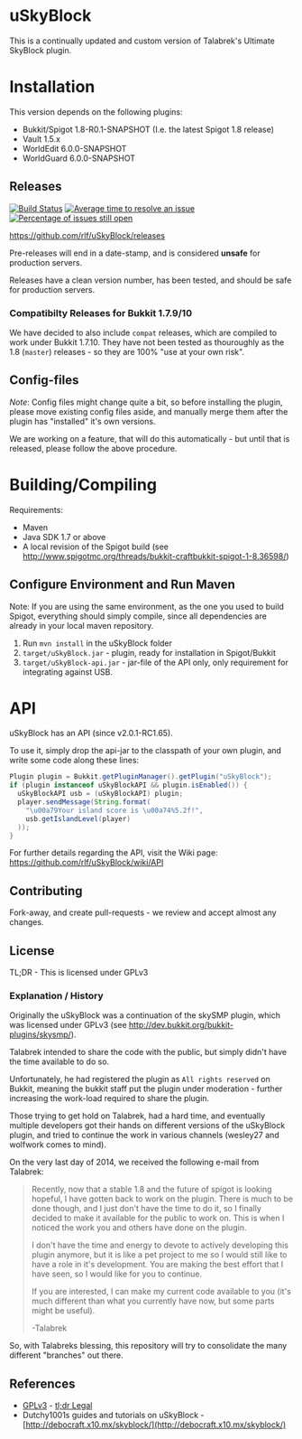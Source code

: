 # uSkyBlock

This is a continually updated and custom version of Talabrek's Ultimate SkyBlock plugin.

# Installation

This version depends on the following plugins:

* Bukkit/Spigot 1.8-R0.1-SNAPSHOT (I.e. the latest Spigot 1.8 release)
* Vault 1.5.x
* WorldEdit 6.0.0-SNAPSHOT
* WorldGuard 6.0.0-SNAPSHOT

## Releases 
[![Build Status](https://api.travis-ci.org/rlf/uSkyBlock.svg)](https://travis-ci.org/rlf/uSkyBlock) [![Average time to resolve an issue](http://isitmaintained.com/badge/resolution/rlf/uSkyBlock.svg)](http://isitmaintained.com/project/rlf/uSkyBlock "Average time to resolve an issue") [![Percentage of issues still open](http://isitmaintained.com/badge/open/rlf/uSkyBlock.svg)](http://isitmaintained.com/project/rlf/uSkyBlock "Percentage of issues still open")

https://github.com/rlf/uSkyBlock/releases

Pre-releases will end in a date-stamp, and is considered **unsafe** for production servers.

Releases have a clean version number, has been tested, and should be safe for production servers.

### Compatibilty Releases for Bukkit 1.7.9/10
We have decided to also include `compat` releases, which are compiled to work under Bukkit 1.7.10.
They have not been tested as thouroughly as the 1.8 (`master`) releases - so they are 100% "use at your own risk".

## Config-files

*Note*: Config files might change quite a bit, so before installing the plugin, please move existing config files aside, and manually merge them after the plugin has "installed" it's own versions.

We are working on a feature, that will do this automatically - but until that is released, please follow the above procedure.

# Building/Compiling

Requirements:

* Maven
* Java SDK 1.7 or above
* A local revision of the Spigot build (see http://www.spigotmc.org/threads/bukkit-craftbukkit-spigot-1-8.36598/)

## Configure Environment and Run Maven
Note: If you are using the same environment, as the one you used to build Spigot, everything should simply compile,
since all dependencies are already in your local maven repository.

1. Run `mvn install` in the uSkyBlock folder
2. `target/uSkyBlock.jar` - plugin, ready for installation in Spigot/Bukkit
3. `target/uSkyBlock-api.jar` - jar-file of the API only, only requirement for integrating against USB.


# API
uSkyBlock has an API (since v2.0.1-RC1.65).

To use it, simply drop the api-jar to the classpath of your own plugin, and write some code along these lines:
```java
Plugin plugin = Bukkit.getPluginManager().getPlugin("uSkyBlock");
if (plugin instanceof uSkyBlockAPI && plugin.isEnabled()) {
  uSkyBlockAPI usb = (uSkyBlockAPI) plugin;
  player.sendMessage(String.format(
    "\u00a79Your island score is \u00a74%5.2f!", 
    usb.getIslandLevel(player)
  ));
}
```
For further details regarding the API, visit the Wiki page: https://github.com/rlf/uSkyBlock/wiki/API

## Contributing

Fork-away, and create pull-requests - we review and accept almost any changes.

## License

TL;DR - This is licensed under GPLv3

### Explanation / History
Originally the uSkyBlock was a continuation of the skySMP plugin, which was licensed under GPLv3
(see http://dev.bukkit.org/bukkit-plugins/skysmp/).

Talabrek intended to share the code with the public, but simply didn't have the time available to do so.

Unfortunately, he had registered the plugin as `All rights reserved` on Bukkit, meaning the bukkit staff put the plugin under moderation - further increasing the work-load required to share the plugin.

Those trying to get hold on Talabrek, had a hard time, and eventually multiple developers got their hands on different versions of the uSkyBlock plugin, and tried to continue the work in various channels (wesley27 and wolfwork comes to mind).

On the very last day of 2014, we received the following e-mail from Talabrek:

> Recently, now that a stable 1.8 and the future of spigot is looking hopeful, I have gotten back to work on the plugin. There is much to be done though, and I just don't have the time to do it, so I finally decided to make it available for the public to work on. This is when I noticed the work you and others have done on the plugin.
>
> I don't have the time and energy to devote to actively developing this plugin anymore, but it is like a pet project to me so I would still like to have a role in it's development. You are making the best effort that I have seen, so I would like for you to continue.
>
> If you are interested, I can make my current code available to you (it's much different than what you currently have now, but some parts might be useful).
>
> -Talabrek

So, with Talabreks blessing, this repository will try to consolidate the many different "branches" out there.

## References

* [GPLv3](http://www.gnu.org/copyleft/gpl.html) - [tl;dr Legal](https://www.tldrlegal.com/l/gpl-3.0)
* Dutchy1001s guides and tutorials on uSkyBlock - [http://debocraft.x10.mx/skyblock/](http://debocraft.x10.mx/skyblock/)
